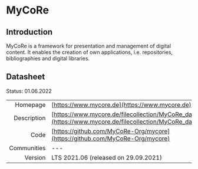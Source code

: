 # MyCoRe

## Introduction
MyCoRe is a framework for presentation and management of digital content. It enables the
creation of own applications, i.e. repositories, bibliographies and digital libraries.

## Datasheet

Status: 01.06.2022

|              |                                                                             |
| ------------:| :-------------------------------------------------------------------------- |
| Homepage     | [https://www.mycore.de](https://www.mycore.de)                          | 
| Description  | [https://www.mycore.de/filecollection/MyCoRe_datasheet.pdf](https://www.mycore.de/filecollection/MyCoRe_datasheet.pdf) |
| Code         | [https://github.com/MyCoRe-Org/mycore](https://github.com/MyCoRe-Org/mycore) | 
| Communities  | ---                                                                         |
| Version      | LTS 2021.06 (released on 29.09.2021)                                        |
